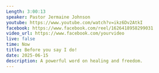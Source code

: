 ```yaml
---
Length: 3:00:13
speaker: Pastor Jermaine Johnson
youtube: https://www.youtube.com/watch?v=ikz6Dv2AtkI
facebook: https://www.facebook.com/reel/1626418958299031
video_url: https://www.facebook.com/yourvideo
live: false
time: Now
title: Before you say I do!
date: 2025-06-15
description: A powerful word on healing and freedom.
---
```


